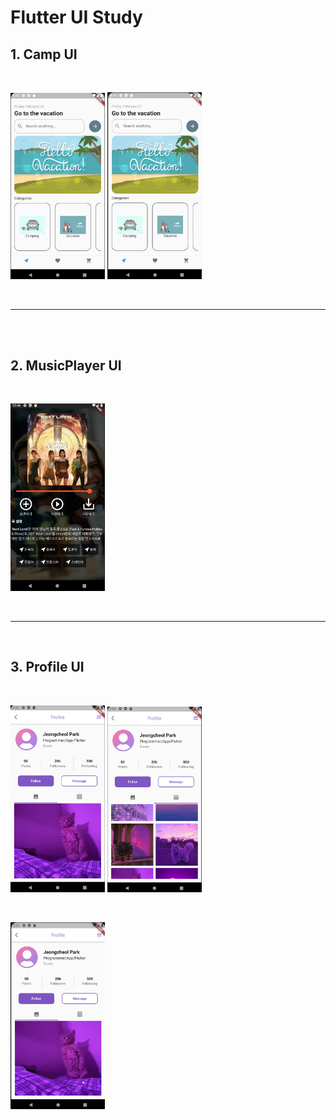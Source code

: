 # Flutter UI Study

## 1. Camp UI

</br>

<img src="0. img/1.UI_Tour/result.png" width="30%" height="30%" alt="Camp UI"></img>
<img src="0. img/1.UI_Tour/result.gif" width="30%" height="30%" alt="Camp UI"></img>

</br>

---

</br>
</br>

## 2. MusicPlayer UI

</br>

<img src="0. img/2.UI_Player/result.png" width="30%" height="30%" alt="MusicPlayer UI"></img>

</br>

---

</br>

## 3. Profile UI

</br>

<img src="0. img/3.UI_Profile/result_1.png" width="30%" height="30%" alt="Profile UI"></img>
<img src="0. img/3.UI_Profile/result_2.png" width="30%" height="30%" alt="Profile UI"></img>

</br>

<img src="0. img/3.UI_Profile/result.gif" width="30%" height="30%" alt="Profile UI"></img>
